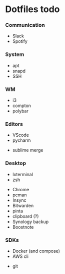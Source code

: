 # Dotfiles todo

### Communication
- Slack
- Spotify

### System
+ apt
+ snapd
+ SSH

### WM
- i3
- compton
- polybar

### Editors
+ VScode
+ pycharm
- sublime merge

### Desktop
+ lxterminal
+ zsh
- Chrome
- pcman
- Insync
- Bitwarden
- pinta
- clipboard (?)
- Synology backup
- Boostnote

### SDKs
- Docker (and compose)
- AWS cli
+ git
